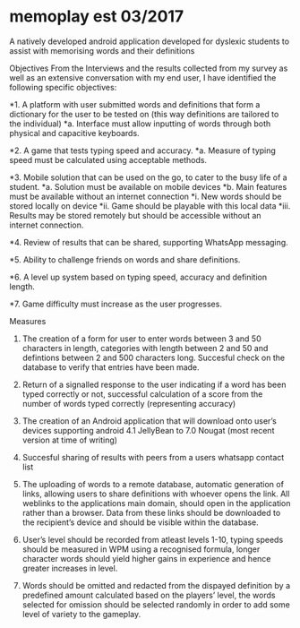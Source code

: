 # memoplay est 03/2017
A natively developed android application developed for dyslexic students to assist with memorising words and their definitions

Objectives
From the Interviews and the results collected from my survey as well as an extensive conversation with my end user, I have identified the following specific objectives:

*1.	A platform with user submitted words and definitions that form a dictionary for the user to be tested on (this way definitions are tailored to the individual)
*a.	Interface must allow inputting of words through both physical and capacitive keyboards.

*2.	A game that tests typing speed and accuracy.
  *a.	Measure of typing speed must be calculated using acceptable methods.

*3.	Mobile solution that can be used on the go, to cater to the busy life of a student.
  *a.	Solution must be available on mobile devices
  *b.	Main features must be available without an internet connection
    *i.	New words should be stored locally on device
    *ii.	Game should be playable with this local data
    *iii.	Results may be stored remotely but should be accessible without an internet connection.

*4.	Review of results that can be shared, supporting WhatsApp messaging.

*5.	Ability to challenge friends on words and share definitions.

*6.	A level up system based on typing speed, accuracy and definition length.

*7.	Game difficulty must increase as the user progresses.

Measures
1)	The creation of a form for user to enter words between 3 and 50 characters in length, categories with length between 2 and 50 and defintions between 2 and 500 characters long. Succesful check on the database to verify that entries have been made.

2)	Return of a signalled response to the user indicating if a word has been typed correctly or not, successful calculation of a score from the number of words typed correctly (representing accuracy)

3)	The creation of an Android application that will download onto user’s devices supporting android 4.1 JellyBean to 7.0 Nougat (most recent version at time of writing)

4)	Succesful sharing of results with peers from a users whatsapp contact list

5)	The uploading of words to a remote database, automatic generation of links, allowing users to share definitions with whoever opens the link. All weblinks to the applications main domain, should open in the application rather than a browser. Data from these links should be downloaded to the recipient’s device and should be visible within the database.

6)	User’s level should be recorded from atleast levels 1-10, typing speeds should be measured in WPM using a recognised formula, longer character words should yield higher gains in experience and hence greater increases in level.

7)	Words should be omitted and redacted from the dispayed definition by a predefined amount calculated based on the players’ level, the words selected for omission should be selected randomly in order to add some level of variety to the gameplay.
